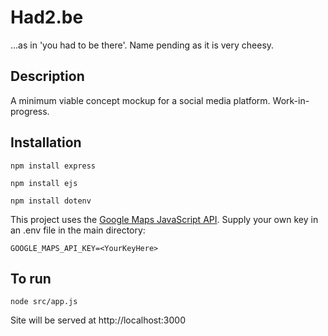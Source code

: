 # Had2.be

...as in 'you had to be there'. Name pending as it is very cheesy.

## Description

A minimum viable concept mockup for a social media platform. Work-in-progress.

## Installation

`npm install express`

`npm install ejs`

`npm install dotenv`

This project uses the [Google Maps JavaScript API](https://developers.google.com/maps/documentation/javascript). Supply your own key in an .env file in the main directory:

`GOOGLE_MAPS_API_KEY=<YourKeyHere>`

## To run


`node src/app.js`

Site will be served at http://localhost:3000


